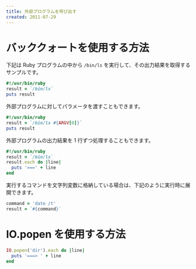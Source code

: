 ```yaml
---
title: 外部プログラムを呼び出す
created: 2011-07-29
---
```


バッククォートを使用する方法
====

下記は Ruby プログラムの中から `/bin/ls` を実行して、その出力結果を取得するサンプルです。

```ruby
#!/usr/bin/ruby
result = `/bin/ls`
puts result
```

外部プログラムに対してパラメータを渡すこともできます。

```ruby
#!/usr/bin/ruby
result = `/bin/ls #{ARGV[0]}`
puts result
```

外部プログラムの出力結果を 1 行ずつ処理することもできます。

```ruby
#!/usr/bin/ruby
result = `/bin/ls`
result.each do |line|
  puts '===' + line
end
```

実行するコマンドを文字列変数に格納している場合は、下記のように実行時に展開できます。

```ruby
command = 'date /t'
result = `#{command}`
```


IO.popen を使用する方法
====

```ruby
IO.popen('dir').each do |line|
  puts '===> ' + line
end
```

